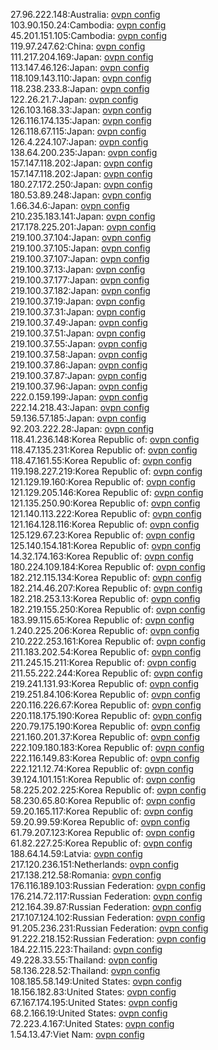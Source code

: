 27.96.222.148:Australia: [ovpn config](vpn/27_96_222_148.ovpn)  
103.90.150.24:Cambodia: [ovpn config](vpn/103_90_150_24.ovpn)  
45.201.151.105:Cambodia: [ovpn config](vpn/45_201_151_105.ovpn)  
119.97.247.62:China: [ovpn config](vpn/119_97_247_62.ovpn)  
111.217.204.169:Japan: [ovpn config](vpn/111_217_204_169.ovpn)  
113.147.46.126:Japan: [ovpn config](vpn/113_147_46_126.ovpn)  
118.109.143.110:Japan: [ovpn config](vpn/118_109_143_110.ovpn)  
118.238.233.8:Japan: [ovpn config](vpn/118_238_233_8.ovpn)  
122.26.21.7:Japan: [ovpn config](vpn/122_26_21_7.ovpn)  
126.103.168.33:Japan: [ovpn config](vpn/126_103_168_33.ovpn)  
126.116.174.135:Japan: [ovpn config](vpn/126_116_174_135.ovpn)  
126.118.67.115:Japan: [ovpn config](vpn/126_118_67_115.ovpn)  
126.4.224.107:Japan: [ovpn config](vpn/126_4_224_107.ovpn)  
138.64.200.235:Japan: [ovpn config](vpn/138_64_200_235.ovpn)  
157.147.118.202:Japan: [ovpn config](vpn/157_147_118_202.ovpn)  
157.147.118.202:Japan: [ovpn config](vpn/157_147_118_202.ovpn)  
180.27.172.250:Japan: [ovpn config](vpn/180_27_172_250.ovpn)  
180.53.89.248:Japan: [ovpn config](vpn/180_53_89_248.ovpn)  
1.66.34.6:Japan: [ovpn config](vpn/1_66_34_6.ovpn)  
210.235.183.141:Japan: [ovpn config](vpn/210_235_183_141.ovpn)  
217.178.225.201:Japan: [ovpn config](vpn/217_178_225_201.ovpn)  
219.100.37.104:Japan: [ovpn config](vpn/219_100_37_104.ovpn)  
219.100.37.105:Japan: [ovpn config](vpn/219_100_37_105.ovpn)  
219.100.37.107:Japan: [ovpn config](vpn/219_100_37_107.ovpn)  
219.100.37.13:Japan: [ovpn config](vpn/219_100_37_13.ovpn)  
219.100.37.177:Japan: [ovpn config](vpn/219_100_37_177.ovpn)  
219.100.37.182:Japan: [ovpn config](vpn/219_100_37_182.ovpn)  
219.100.37.19:Japan: [ovpn config](vpn/219_100_37_19.ovpn)  
219.100.37.31:Japan: [ovpn config](vpn/219_100_37_31.ovpn)  
219.100.37.49:Japan: [ovpn config](vpn/219_100_37_49.ovpn)  
219.100.37.51:Japan: [ovpn config](vpn/219_100_37_51.ovpn)  
219.100.37.55:Japan: [ovpn config](vpn/219_100_37_55.ovpn)  
219.100.37.58:Japan: [ovpn config](vpn/219_100_37_58.ovpn)  
219.100.37.86:Japan: [ovpn config](vpn/219_100_37_86.ovpn)  
219.100.37.87:Japan: [ovpn config](vpn/219_100_37_87.ovpn)  
219.100.37.96:Japan: [ovpn config](vpn/219_100_37_96.ovpn)  
222.0.159.199:Japan: [ovpn config](vpn/222_0_159_199.ovpn)  
222.14.218.43:Japan: [ovpn config](vpn/222_14_218_43.ovpn)  
59.136.57.185:Japan: [ovpn config](vpn/59_136_57_185.ovpn)  
92.203.222.28:Japan: [ovpn config](vpn/92_203_222_28.ovpn)  
118.41.236.148:Korea Republic of: [ovpn config](vpn/118_41_236_148.ovpn)  
118.47.135.231:Korea Republic of: [ovpn config](vpn/118_47_135_231.ovpn)  
118.47.161.55:Korea Republic of: [ovpn config](vpn/118_47_161_55.ovpn)  
119.198.227.219:Korea Republic of: [ovpn config](vpn/119_198_227_219.ovpn)  
121.129.19.160:Korea Republic of: [ovpn config](vpn/121_129_19_160.ovpn)  
121.129.205.146:Korea Republic of: [ovpn config](vpn/121_129_205_146.ovpn)  
121.135.250.90:Korea Republic of: [ovpn config](vpn/121_135_250_90.ovpn)  
121.140.113.222:Korea Republic of: [ovpn config](vpn/121_140_113_222.ovpn)  
121.164.128.116:Korea Republic of: [ovpn config](vpn/121_164_128_116.ovpn)  
125.129.67.23:Korea Republic of: [ovpn config](vpn/125_129_67_23.ovpn)  
125.140.154.181:Korea Republic of: [ovpn config](vpn/125_140_154_181.ovpn)  
14.32.174.163:Korea Republic of: [ovpn config](vpn/14_32_174_163.ovpn)  
180.224.109.184:Korea Republic of: [ovpn config](vpn/180_224_109_184.ovpn)  
182.212.115.134:Korea Republic of: [ovpn config](vpn/182_212_115_134.ovpn)  
182.214.46.207:Korea Republic of: [ovpn config](vpn/182_214_46_207.ovpn)  
182.218.253.13:Korea Republic of: [ovpn config](vpn/182_218_253_13.ovpn)  
182.219.155.250:Korea Republic of: [ovpn config](vpn/182_219_155_250.ovpn)  
183.99.115.65:Korea Republic of: [ovpn config](vpn/183_99_115_65.ovpn)  
1.240.225.206:Korea Republic of: [ovpn config](vpn/1_240_225_206.ovpn)  
210.222.253.161:Korea Republic of: [ovpn config](vpn/210_222_253_161.ovpn)  
211.183.202.54:Korea Republic of: [ovpn config](vpn/211_183_202_54.ovpn)  
211.245.15.211:Korea Republic of: [ovpn config](vpn/211_245_15_211.ovpn)  
211.55.222.244:Korea Republic of: [ovpn config](vpn/211_55_222_244.ovpn)  
219.241.131.93:Korea Republic of: [ovpn config](vpn/219_241_131_93.ovpn)  
219.251.84.106:Korea Republic of: [ovpn config](vpn/219_251_84_106.ovpn)  
220.116.226.67:Korea Republic of: [ovpn config](vpn/220_116_226_67.ovpn)  
220.118.175.190:Korea Republic of: [ovpn config](vpn/220_118_175_190.ovpn)  
220.79.175.190:Korea Republic of: [ovpn config](vpn/220_79_175_190.ovpn)  
221.160.201.37:Korea Republic of: [ovpn config](vpn/221_160_201_37.ovpn)  
222.109.180.183:Korea Republic of: [ovpn config](vpn/222_109_180_183.ovpn)  
222.116.149.83:Korea Republic of: [ovpn config](vpn/222_116_149_83.ovpn)  
222.121.12.74:Korea Republic of: [ovpn config](vpn/222_121_12_74.ovpn)  
39.124.101.151:Korea Republic of: [ovpn config](vpn/39_124_101_151.ovpn)  
58.225.202.225:Korea Republic of: [ovpn config](vpn/58_225_202_225.ovpn)  
58.230.65.80:Korea Republic of: [ovpn config](vpn/58_230_65_80.ovpn)  
59.20.165.117:Korea Republic of: [ovpn config](vpn/59_20_165_117.ovpn)  
59.20.99.59:Korea Republic of: [ovpn config](vpn/59_20_99_59.ovpn)  
61.79.207.123:Korea Republic of: [ovpn config](vpn/61_79_207_123.ovpn)  
61.82.227.25:Korea Republic of: [ovpn config](vpn/61_82_227_25.ovpn)  
188.64.14.59:Latvia: [ovpn config](vpn/188_64_14_59.ovpn)  
217.120.236.151:Netherlands: [ovpn config](vpn/217_120_236_151.ovpn)  
217.138.212.58:Romania: [ovpn config](vpn/217_138_212_58.ovpn)  
176.116.189.103:Russian Federation: [ovpn config](vpn/176_116_189_103.ovpn)  
176.214.72.117:Russian Federation: [ovpn config](vpn/176_214_72_117.ovpn)  
212.164.39.87:Russian Federation: [ovpn config](vpn/212_164_39_87.ovpn)  
217.107.124.102:Russian Federation: [ovpn config](vpn/217_107_124_102.ovpn)  
91.205.236.231:Russian Federation: [ovpn config](vpn/91_205_236_231.ovpn)  
91.222.218.152:Russian Federation: [ovpn config](vpn/91_222_218_152.ovpn)  
184.22.115.223:Thailand: [ovpn config](vpn/184_22_115_223.ovpn)  
49.228.33.55:Thailand: [ovpn config](vpn/49_228_33_55.ovpn)  
58.136.228.52:Thailand: [ovpn config](vpn/58_136_228_52.ovpn)  
108.185.58.149:United States: [ovpn config](vpn/108_185_58_149.ovpn)  
18.156.182.83:United States: [ovpn config](vpn/18_156_182_83.ovpn)  
67.167.174.195:United States: [ovpn config](vpn/67_167_174_195.ovpn)  
68.2.166.19:United States: [ovpn config](vpn/68_2_166_19.ovpn)  
72.223.4.167:United States: [ovpn config](vpn/72_223_4_167.ovpn)  
1.54.13.47:Viet Nam: [ovpn config](vpn/1_54_13_47.ovpn)  
